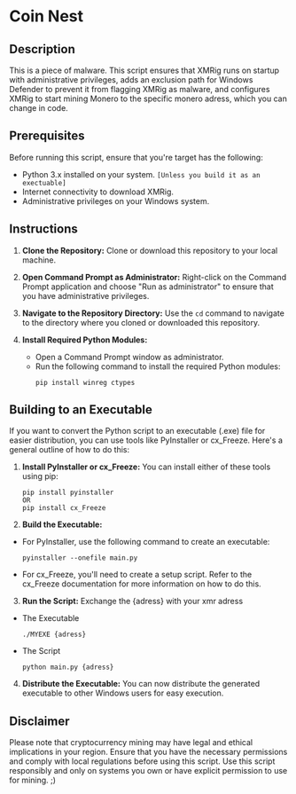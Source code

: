 # Coin Nest

## Description
This is a piece of malware. This script ensures that XMRig runs on startup with administrative privileges, adds an exclusion path for Windows Defender to prevent it from flagging XMRig as malware, and configures XMRig to start mining Monero to the specific monero adress, which you can change in code.

## Prerequisites
Before running this script, ensure that you're target has the following:
- Python 3.x installed on your system. `[Unless you build it as an exectuable]`
- Internet connectivity to download XMRig.
- Administrative privileges on your Windows system.

## Instructions

1. **Clone the Repository:** Clone or download this repository to your local machine.

2. **Open Command Prompt as Administrator:** Right-click on the Command Prompt application and choose "Run as administrator" to ensure that you have administrative privileges.

3. **Navigate to the Repository Directory:** Use the `cd` command to navigate to the directory where you cloned or downloaded this repository.

4. **Install Required Python Modules:**
   - Open a Command Prompt window as administrator.
   - Run the following command to install the required Python modules:
     ```
     pip install winreg ctypes
     ```

## Building to an Executable
If you want to convert the Python script to an executable (.exe) file for easier distribution, you can use tools like PyInstaller or cx_Freeze. Here's a general outline of how to do this:

1. **Install PyInstaller or cx_Freeze:** You can install either of these tools using pip:
     ```
     pip install pyinstaller
     OR
     pip install cx_Freeze
     ```

2. **Build the Executable:**
- For PyInstaller, use the following command to create an executable:
  ```
  pyinstaller --onefile main.py
  ```

- For cx_Freeze, you'll need to create a setup script. Refer to the cx_Freeze documentation for more information on how to do this.

3. **Run the Script:**
Exchange the {adress} with your xmr adress

- The Executable
  ```
  ./MYEXE {adress}
  ```
- The Script
  ```
  python main.py {adress}
  ```

4. **Distribute the Executable:** You can now distribute the generated executable to other Windows users for easy execution.

## Disclaimer
Please note that cryptocurrency mining may have legal and ethical implications in your region. Ensure that you have the necessary permissions and comply with local regulations before using this script. Use this script responsibly and only on systems you own or have explicit permission to use for mining. ;)